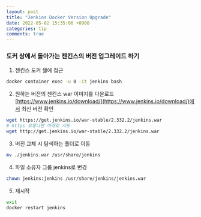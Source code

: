 ```yaml
---
layout: post
title: "Jenkins Docker Version Upgrade"
date: 2022-05-02 15:35:00 +0900
categories: tip
comments: true
---
```

### 도커 상에서 돌아가는 젠킨스의 버전 업그레이드 하기
1. 젠킨스 도커 쉘에 접근
``` sh
docker container exec -u 0 -it jenkins bash
```  

2. 원하는 버전의 젠킨스 war 이미지를 다운로드
[https://www.jenkins.io/download/](https://www.jenkins.io/download/)에서 최신 버전 확인  
``` sh
wget https://get.jenkins.io/war-stable/2.332.2/jenkins.war
# https 오류나면 아래로 시도
wget http://get.jenkins.io/war-stable/2.332.2/jenkins.war
```  

3. 버전 교체 시 탐색하는 폴더로 이동
``` sh
mv ./jenkins.war /usr/share/jenkins
```  

4. 파일 소유자 그룹 jenkins로 변경
``` sh
chown jenkins:jenkins /usr/share/jenkins/jenkins.war
```

5. 재시작
``` sh
exit
docker restart jenkins
```